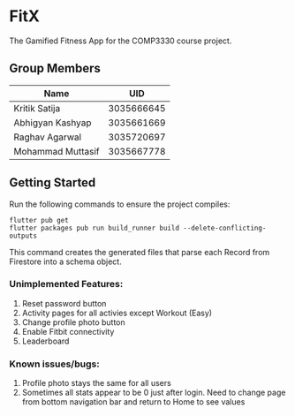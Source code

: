 # FitX

The Gamified Fitness App for the COMP3330 course project.

## Group Members


| Name                | UID             |
|---------------------|-----------------|
| Kritik Satija       | 3035666645      |
| Abhigyan Kashyap    | 3035661669      |
| Raghav Agarwal      | 3035720697      |
| Mohammad Muttasif   | 3035667778      |

## Getting Started

Run the following commands to ensure the project compiles:

```
flutter pub get
flutter packages pub run build_runner build --delete-conflicting-outputs
```

This command creates the generated files that parse each Record from Firestore into a schema object.

### Unimplemented Features:

1. Reset password button
2. Activity pages for all activies except Workout (Easy)
3. Change profile photo button
4. Enable Fitbit connectivity
5. Leaderboard

### Known issues/bugs:

1. Profile photo stays the same for all users
2. Sometimes all stats appear to be 0 just after login. Need to change page from bottom navigation bar and return to Home to see values

